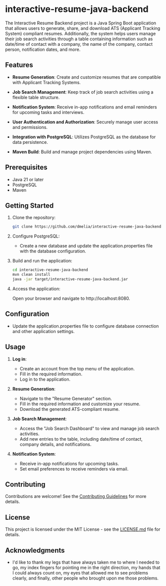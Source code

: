 # interactive-resume-java-backend

The Interactive Resume Backend project is a Java Spring Boot application that allows users to generate, share, and download ATS (Applicant Tracking System) compliant resumes. Additionally, the system helps users manage their job search activities through a table containing information such as date/time of contact with a company, the name of the company, contact person, notification dates, and more.

## Features

- **Resume Generation**: Create and customize resumes that are compatible with Applicant Tracking Systems.

- **Job Search Management**: Keep track of job search activities using a flexible table structure.

- **Notification System**: Receive in-app notifications and email reminders for upcoming tasks and interviews.

- **User Authentication and Authorization**: Securely manage user access and permissions.

- **Integration with PostgreSQL**: Utilizes PostgreSQL as the database for data persistence.

- **Maven Build**: Build and manage project dependencies using Maven.

## Prerequisites

- Java 21 or later
- PostgreSQL
- Maven

## Getting Started

1. Clone the repository:

    ```bash
    git clone https://github.com/dmelia/interactive-resume-java-backend.git
    ```

2. Configure PostgreSQL:

    - Create a new database and update the application.properties file with the database configuration.

3. Build and run the application:

    ```bash
    cd interactive-resume-java-backend
    mvn clean install
    java -jar target/interactive-resume-java-backend.jar
    ```

4. Access the application:

    Open your browser and navigate to http://localhost:8080.

## Configuration

- Update the application.properties file to configure database connection and other application settings.

## Usage

1. **Log in**:
    - Create an account from the top menu of the application.
    - Fill in the required information.
    - Log in to the application.

2. **Resume Generation**:
    - Navigate to the "Resume Generator" section.
    - Fill in the required information and customize your resume.
    - Download the generated ATS-compliant resume.

3. **Job Search Management**:
    - Access the "Job Search Dashboard" to view and manage job search activities.
    - Add new entries to the table, including date/time of contact, company details, and notifications.

4. **Notification System**:
    - Receive in-app notifications for upcoming tasks.
    - Set email preferences to receive reminders via email.

## Contributing

Contributions are welcome! See the [Contributing Guidelines](CONTRIBUTING.md) for more details.

## License

This project is licensed under the MIT License - see the [LICENSE.md](LICENSE.md) file for details.

## Acknowledgments

- I'd like to thank my legs that have always taken me to where I needed to go, my index fingers for pointing me in the right direction, my hands that I could always count on, my eyes that allowed me to see problems clearly, and finally, other people who brought upon me those problems.
